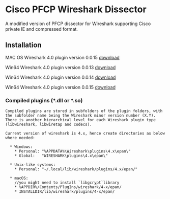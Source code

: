 # Cisco PFCP Wireshark Dissector

A modified version of PFCP dissector for Wireshark supporting Cisco private IE and
compressed format.

## Installation


MAC OS Wireshark 4.0 plugin version 0.0.15 [download](http://www.gdnet.be/Wireshark/macos_4_0_cisco_pfcp.so)

Win64 Wireshark 4.0 plugin version 0.0.13 [download](http://www.gdnet.be/Wireshark/win64_cisco_pfcp_0.0.13.dll)

Win64 Wireshark 4.0 plugin version 0.0.14 [download](http://www.gdnet.be/Wireshark/win64_cisco_pfcp_0.0.14.dll)

Win64 Wireshark 4.0 plugin version 0.0.15 [download](http://www.gdnet.be/Wireshark/win64_cisco_pfcp_0.0.15.dll)

### Compiled plugins (*.dll or *.so)
    Compiled plugins are stored in subfolders of the plugin folders, with the subfolder name being the Wireshark minor version number (X.Y).
    There is another hierarchical level for each Wireshark plugin type (libwireshark, libwiretap and codecs).
    
    Current version of wireshark is 4.x, hence create directories as below where needed:
    
      * Windows:   
        * Personal: "%APPDATA%\Wireshark\plugins\4.x\epan\"   
        * Global:   "WIRESHARK\plugins\4.x\epan\"
        
      * Unix-like systems:  
        * Personal: "~/.local/lib/wireshark/plugins/4.x/epan/"
        
      * macOS:
        //you might need to install `libgcrypt`library
        * %APPDIR%/Contents/PlugIns/wireshark/4-x/epan/
        * INSTALLDIR/lib/wireshark/plugins/4-x/epan/

